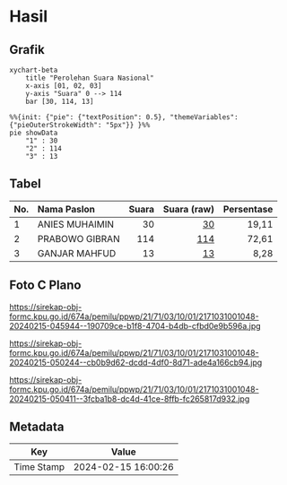 # Hasil

## Grafik

```mermaid
xychart-beta
    title "Perolehan Suara Nasional"
    x-axis [01, 02, 03]
    y-axis "Suara" 0 --> 114
    bar [30, 114, 13]
```

```mermaid
%%{init: {"pie": {"textPosition": 0.5}, "themeVariables": {"pieOuterStrokeWidth": "5px"}} }%%
pie showData
    "1" : 30
    "2" : 114
    "3" : 13
```

## Tabel

| No. | Nama Paslon    | Suara | Suara (raw) | Persentase |
|:--- |:-------------- | -----:| -----------:| ----------:|
| 1   | ANIES MUHAIMIN | 30    | [30][p-1]   | 19,11      |
| 2   | PRABOWO GIBRAN | 114   | [114][p-2]  | 72,61      |
| 3   | GANJAR MAHFUD  | 13    | [13][p-3]   | 8,28       |


[p-1]: https://github.com/gigit-pemilu/pemilu-2024/blob/main/pilpres/hitung-suara/sub/21-kepulauan-riau/sub/71-kota-batam/sub/03-sekupang/sub/1001-sungai-harapan/sub/048-tps/sub/paslon-1.txt
[p-2]: https://github.com/gigit-pemilu/pemilu-2024/blob/main/pilpres/hitung-suara/sub/21-kepulauan-riau/sub/71-kota-batam/sub/03-sekupang/sub/1001-sungai-harapan/sub/048-tps/sub/paslon-2.txt
[p-3]: https://github.com/gigit-pemilu/pemilu-2024/blob/main/pilpres/hitung-suara/sub/21-kepulauan-riau/sub/71-kota-batam/sub/03-sekupang/sub/1001-sungai-harapan/sub/048-tps/sub/paslon-3.txt

## Foto C Plano

https://sirekap-obj-formc.kpu.go.id/674a/pemilu/ppwp/21/71/03/10/01/2171031001048-20240215-045944--190709ce-b1f8-4704-b4db-cfbd0e9b596a.jpg

https://sirekap-obj-formc.kpu.go.id/674a/pemilu/ppwp/21/71/03/10/01/2171031001048-20240215-050244--cb0b9d62-dcdd-4df0-8d71-ade4a166cb94.jpg

https://sirekap-obj-formc.kpu.go.id/674a/pemilu/ppwp/21/71/03/10/01/2171031001048-20240215-050411--3fcba1b8-dc4d-41ce-8ffb-fc265817d932.jpg


## Metadata

| Key        | Value               |
| ---------- | ------------------- |
| Time Stamp | 2024-02-15 16:00:26 |




